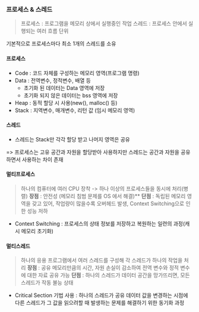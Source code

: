 ### 프로세스 & 스레드
> 프로세스 : 프로그램을 메모리 상에서 실행중인 작업
> 스레드 : 프로세스 안에서 실행되는 여러 흐름 단위

기본적으로 프로세스마다 최소 1개의 스레드를 소유 

#### 프로세스 
* Code : 코드 자체를 구성하는 메모리 영역(프로그램 명령)
* Data : 전역변수, 정적변수, 배열 등
  * 초기화 된 데이터는 Data 영역에 저장
  * 초기화 되지 않은 데이터는 bss 영역에 저장 
* Heap : 동적 할당 시 사용(new(), malloc() 등)
* Stack : 지역변수, 매개변수, 리턴 값 (임시 메모리 영역) 

#### 스레드
* 스레드는 Stack만 각각 할당 받고 나머지 영역은 공유

 => 프로세스는 고유 공간과 자원을 할당받아 사용하지만 스레드는 공간과 자원을 공유하면서 사용하는 차이 존재 

#### 멀티프로세스 
> 하나의 컴퓨터에 여러 CPU 장착 -> 하나 이상의 프로세스들을 동시에 처리(병렬)
**장점** : 안전성 (메모리 침범 문제를 OS 에서 해결)**
**단점** : 독립된 메모리 영역을 갖고 있어, 작업량이 많을수록 오버헤드 발생, Context Switching으로 인한 성능 저하
 * Context Switching : 프로세스의 상태 정보를 저장하고 복원하는 일련의 과정(캐시 메모리 초기화)

#### 멀티스레드
> 하나의 응용 프로그램에서 여러 스레드를 구성해 각 스레드가 하나의 작업을 처리
**장점** : 공유 메모리만큼의 시간, 자원 손실이 감소하여 전역 변수와 정적 변수에 대한 자료 공유 가능
**단점** : 하나의 스레드가 데이터 공간을 망가뜨리면, 모든 스레드가 작동 불능 상태
 * Critical Section 기법 사용 : 하나의 스레드가 공유 데이터 값을 변경하는 시점에 다른 스레드가 그 값을 읽으려할 때 발생하는 문제를 해결하기 위한 동기화 과정 
